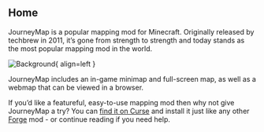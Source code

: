 ## **Home**

JourneyMap is a popular mapping mod for Minecraft. Originally released by techbrew in 2011, it’s gone from strength to strength and today stands as the most popular mapping mod in the world.

![Background](/img/background.jpg){ align=left }

JourneyMap includes an in-game minimap and full-screen map, as well as a webmap that can be viewed in a browser.

If you’d like a featureful, easy-to-use mapping mod then why not give JourneyMap a try? You can [find it on Curse](https://www.curseforge.com/minecraft/mc-mods/journeymap) and install it just like any other [Forge](https://forums.minecraftforge.net/) mod - or continue reading if you need help.